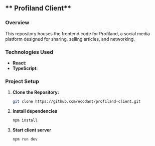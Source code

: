 ## ** Profiland Client**

### **Overview**

This repository houses the frontend code for Profiland, a social media platform designed for sharing, selling articles, and networking.

### **Technologies Used**

- **React:**
- **TypeScript:**

### **Project Setup**

1. **Clone the Repository:**

   ```bash
   git clone https://github.com/ecodant/profiland-client.git

   ```

2. **Install dependencies**

   ```bash
   npm install
   ```

3. **Start client server**

   ```bash
   npm run dev
   ```
